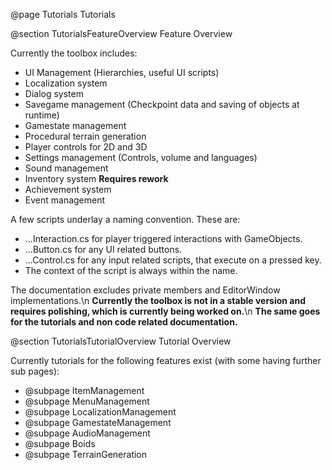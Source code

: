 @page Tutorials Tutorials

@section TutorialsFeatureOverview Feature Overview

Currently the toolbox includes:
- UI Management (Hierarchies, useful UI scripts)
- Localization system
- Dialog system
- Savegame management (Checkpoint data and saving of objects at runtime)
- Gamestate management
- Procedural terrain generation
- Player controls for 2D and 3D
- Settings management (Controls, volume and languages)
- Sound management
- Inventory system **Requires rework**
- Achievement system
- Event management

A few scripts underlay a naming convention. These are:
- ...Interaction.cs for player triggered interactions with GameObjects.
- ...Button.cs for any UI related buttons.
- ...Control.cs for any input related scripts, that execute on a pressed key.
- The context of the script is always within the name.

The documentation excludes private members and EditorWindow implementations.\n
**Currently the toolbox is not in a stable version and requires polishing, which is currently being worked on.**\n
**The same goes for the tutorials and non code related documentation.**

@section TutorialsTutorialOverview Tutorial Overview

Currently tutorials for the following features exist (with some having further sub pages):
- @subpage ItemManagement
- @subpage MenuManagement
- @subpage LocalizationManagement
- @subpage GamestateManagement
- @subpage AudioManagement
- @subpage Boids
- @subpage TerrainGeneration